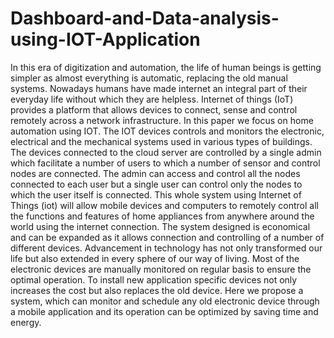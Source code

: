 # Dashboard-and-Data-analysis-using-IOT-Application
In this era of digitization and automation, the life of human beings is getting simpler as almost everything is automatic, replacing the old manual systems. Nowadays humans have made internet an integral part of their everyday life without which they are helpless. Internet of things (IoT) provides a platform that allows devices to connect, sense and control remotely across a network infrastructure. In this paper we focus on home automation using IOT. The IOT devices controls and monitors the electronic, electrical and the mechanical systems used in various types of buildings. The devices connected to the cloud server are controlled by a single admin which facilitate a number of users to which a number of sensor and control nodes are connected. The admin can access and control all the nodes connected to each user but a single user can control only the nodes to which the user itself is connected. This whole system using Internet of Things (iot) will allow mobile devices and computers to remotely control all the functions and features of home appliances from anywhere around the world using the internet connection. The system designed is economical and can be expanded as it allows connection and controlling of a number of different devices. Advancement in technology has not only transformed our life but also extended in every sphere of our way of living. Most of the electronic devices are manually monitored on regular basis to ensure the optimal operation. To install new application specific devices not only increases the cost but also replaces the old device. Here we propose a system, which can monitor and schedule any old electronic device through a mobile application and its operation can be optimized by saving time and energy.
